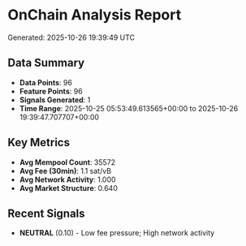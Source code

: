 # OnChain Analysis Report
Generated: 2025-10-26 19:39:49 UTC

## Data Summary
- **Data Points**: 96
- **Feature Points**: 96
- **Signals Generated**: 1
- **Time Range**: 2025-10-25 05:53:49.613565+00:00 to 2025-10-26 19:39:47.707707+00:00

## Key Metrics
- **Avg Mempool Count**: 35572
- **Avg Fee (30min)**: 1.1 sat/vB
- **Avg Network Activity**: 1.000
- **Avg Market Structure**: 0.640

## Recent Signals
- **NEUTRAL** (0.10) - Low fee pressure; High network activity
